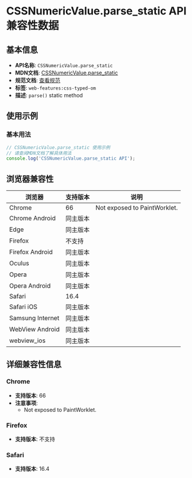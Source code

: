 # CSSNumericValue.parse_static API 兼容性数据

## 基本信息

- **API名称**: `CSSNumericValue.parse_static`
- **MDN文档**: [CSSNumericValue.parse_static](https://developer.mozilla.org/docs/Web/API/CSSNumericValue/parse_static)
- **规范文档**: [查看规范](https://drafts.css-houdini.org/css-typed-om/#dom-cssnumericvalue-parse)
- **标签**: `web-features:css-typed-om`
- **描述**: `parse()` static method

## 使用示例

### 基本用法

```javascript
// CSSNumericValue.parse_static 使用示例
// 请查阅MDN文档了解具体用法
console.log('CSSNumericValue.parse_static API');
```

## 浏览器兼容性

| 浏览器 | 支持版本 | 说明 |
|--------|----------|------|
| Chrome | 66 | Not exposed to PaintWorklet. |
| Chrome Android | 同主版本 |  |
| Edge | 同主版本 |  |
| Firefox | 不支持 |  |
| Firefox Android | 同主版本 |  |
| Oculus | 同主版本 |  |
| Opera | 同主版本 |  |
| Opera Android | 同主版本 |  |
| Safari | 16.4 |  |
| Safari iOS | 同主版本 |  |
| Samsung Internet | 同主版本 |  |
| WebView Android | 同主版本 |  |
| webview_ios | 同主版本 |  |

## 详细兼容性信息

### Chrome

- **支持版本**: 66
- **注意事项**:
  - Not exposed to PaintWorklet.

### Firefox

- **支持版本**: 不支持

### Safari

- **支持版本**: 16.4

